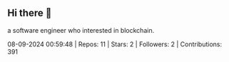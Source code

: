 ## Hi there 👋
a software engineer who interested in blockchain.
<!--START_SECTION:github_stats-->
08-09-2024 00:59:48 | Repos: 11 | Stars: 2 | Followers: 2 | Contributions: 391
<!--END_SECTION:github_stats-->
